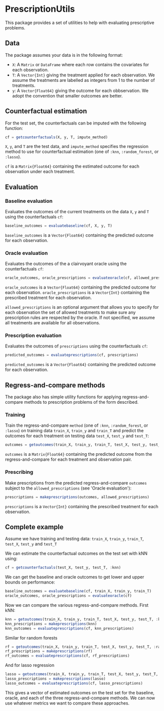 # PrescriptionUtils

This package provides a set of utilities to help with evaluating prescriptive problems.

## Data

The package assumes your data is in the following format:

- `X`: A `Matrix` or `DataFrame` where each row contains the covariates for each observation.
- `T`: A `Vector{Int}` giving the treatment applied for each observation. We assume the treatments are labelled as integers from 1 to the number of treatments.
- `y`: A `Vector{Float64}` giving the outcome for each obbservation. We adopt the convention that smaller outcomes are better.

## Counterfactual estimation

For the test set, the counterfactuals can be imputed with the following function:

```julia
cf = getcounterfactuals(X, y, T, impute_method)
```

`X`, `y`, and `T` are the test data, and `impute_method` specifies the regression method to use for counterfactual estimation (one of `:knn`, `:random_forest`, or `:lasso`).

`cf` is a `Matrix{Float64}` containing the estimated outcome for each observation under each treatment.

## Evaluation

### Baseline evaluation

Evaluates the outcomes of the current treatments on the data `X`, `y` and `T` using the counterfactuals `cf`:

```julia
baseline_outcomes = evaluatebaseline(cf, X, y, T)
```

`baseline_outcomes` is a `Vector{Float64}` containing the predicted outcome for each observation.

### Oracle evaluation

Evaluates the outcomes of the a clairvoyant oracle using the counterfactuals `cf`:

```julia
oracle_outcomes, oracle_prescriptions = evaluateoracle(cf, allowed_prescriptions)
```

`oracle_outcomes` is a `Vector{Float64}` containing the predicted outcome for each observation. `oracle_prescriptions` is a `Vector{Int}` containing the prescribed treatment for each observation.

`allowed_prescriptions` is an optional argument that allows you to specify for each observation the set of allowed treatments to make sure any prescription rules are respected by the oracle. If not specified, we assume all treatments are available for all observations.

### Prescription evaluation

Evaluates the outcomes of `prescriptions` using the counterfactuals `cf`:

```julia
predicted_outcomes = evaluateprescriptions(cf, prescriptions)
```

`predicted_outcomes` is a `Vector{Float64}` containing the predicted outcome for each observation.

## Regress-and-compare methods

The package also has simple utility functions for applying regress-and-compare methods to prescription problems of the form described.

### Training

Train the regress-and-compare `method` (one of `:knn`, `:random_forest`, or `:lasso`) on training data `train_X`, `train_y` and `train_T` and predict the outcomes for each treatment on testing data `test_X`, `test_y` and `test_T`:

```julia
outcomes = getoutcomes(train_X, train_y, train_T, test_X, test_y, test_T, method)
```

`outcomes` is a `Matrix{Float64}` containing the predicted outcome from the regress-and-compare for each treatment and observation pair.

### Prescribing

Make prescriptions from the predicted regress-and-compare `outcomes` subject to the `allowed_prescriptions` (see 'Oracle evaluation'):

```julia
prescriptions = makeprescriptions(outcomes, allowed_prescriptions)
```

`prescriptions` is a `Vector{Int}` containing the prescribed treatment for each observation.

## Complete example

Assume we have training and testing data: `train_X`, `train_y`, `train_T`, `test_X`, `test_y` and `test_T`

We can estimate the counterfactual outcomes on the test set with kNN using:
```julia
cf = getcounterfactuals(test_X, test_y, test_T, :knn)
```

We can get the baseline and oracle outcomes to get lower and upper bounds on performance:
```julia
baseline_outcomes = evaluatebaseline(cf, train_X, train_y, train_T)
oracle_outcomes, oracle_prescriptions = evaluateoracle(cf)
```

Now we can compare the various regress-and-compare methods. First kNN:
```julia
knn = getoutcomes(train_X, train_y, train_T, test_X, test_y, test_T, :knn)
knn_prescriptions = makeprescriptions(knn)
knn_outcomes = evaluateprescriptions(cf, knn_prescriptions)
```

Similar for random forests
```julia
rf = getoutcomes(train_X, train_y, train_T, test_X, test_y, test_T, :randomforest)
rf_prescriptions = makeprescriptions(rf)
rf_outcomes = evaluateprescriptions(cf, rf_prescriptions)
```

And for lasso regression
```julia
lasso = getoutcomes(train_X, train_y, train_T, test_X, test_y, test_T, :lasso)
lasso_prescriptions = makeprescriptions(lasso)
lasso_outcomes = evaluateprescriptions(cf, lasso_prescriptions)
```

This gives a vector of estimated outcomes on the test set for the baseline, oracle, and each of the three regress-and-compare methods. We can now use whatever metrics we want to compare these approaches.
